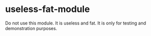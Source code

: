 # useless-fat-module

Do not use this module. It is useless and fat. It is only for testing and demonstration purposes.
